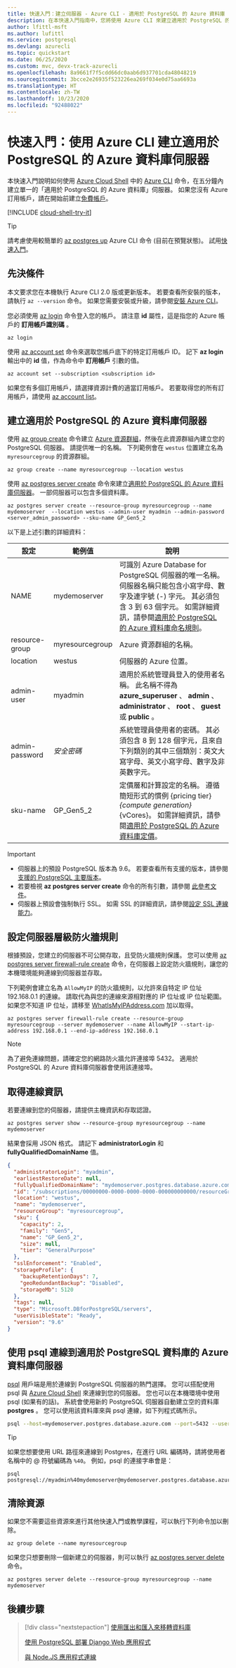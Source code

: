 ```yaml
---
title: 快速入門：建立伺服器 - Azure CLI - 適用於 PostgreSQL 的 Azure 資料庫 - 單一伺服器
description: 在本快速入門指南中，您將使用 Azure CLI 來建立適用於 PostgreSQL 的 Azure 資料庫伺服器。
author: lfittl-msft
ms.author: lufittl
ms.service: postgresql
ms.devlang: azurecli
ms.topic: quickstart
ms.date: 06/25/2020
ms.custom: mvc, devx-track-azurecli
ms.openlocfilehash: 8a9661f7f5cdd66dc0aab6d937701cda48048219
ms.sourcegitcommit: 3bcce2e26935f523226ea269f034e0d75aa6693a
ms.translationtype: HT
ms.contentlocale: zh-TW
ms.lasthandoff: 10/23/2020
ms.locfileid: "92488022"
---
```

# <a name="quickstart-create-an-azure-database-for-postgresql-server-by-using-the-azure-cli"></a>快速入門：使用 Azure CLI 建立適用於 PostgreSQL 的 Azure 資料庫伺服器

本快速入門說明如何使用 [Azure Cloud Shell](https://shell.azure.com) 中的 [Azure CLI](/cli/azure/get-started-with-azure-cli) 命令，在五分鐘內建立單一的「適用於 PostgreSQL 的 Azure 資料庫」伺服器。 如果您沒有 Azure 訂用帳戶，請在開始前建立[免費帳戶](https://azure.microsoft.com/free/)。

[!INCLUDE [cloud-shell-try-it](../../includes/cloud-shell-try-it.md)]

> [!TIP]
> 請考慮使用較簡單的 [az postgres up](/cli/azure/ext/db-up/postgres#ext-db-up-az-postgres-up) Azure CLI 命令 (目前在預覽狀態)。 試用[快速入門](./quickstart-create-server-up-azure-cli.md)。

## <a name="prerequisites"></a>先決條件
本文要求您在本機執行 Azure CLI 2.0 版或更新版本。 若要查看所安裝的版本，請執行 `az --version` 命令。 如果您需要安裝或升級，請參閱[安裝 Azure CLI](/cli/azure/install-azure-cli)。

您必須使用 [az login](/cli/azure/reference-index#az-login) 命令登入您的帳戶。 請注意 **id** 屬性，這是指您的 Azure 帳戶的 **訂用帳戶識別碼** 。 

```azurecli-interactive
az login
```

使用 [az account set](/cli/azure/account) 命令來選取您帳戶底下的特定訂用帳戶 ID。 記下 **az login** 輸出中的 **id** 值，作為命令中 **訂用帳戶** 引數的值。 

```azurecli
az account set --subscription <subscription id>
```

如果您有多個訂用帳戶，請選擇資源計費的適當訂用帳戶。 若要取得您的所有訂用帳戶，請使用 [az account list](/cli/azure/account#az-account-list)。

## <a name="create-an-azure-database-for-postgresql-server"></a>建立適用於 PostgreSQL 的 Azure 資料庫伺服器

使用 [az group create](/cli/azure/group#az-group-create) 命令建立 [Azure 資源群組](../azure-resource-manager/management/overview.md)，然後在此資源群組內建立您的 PostgreSQL 伺服器。 請提供唯一的名稱。 下列範例會在 `westus` 位置建立名為 `myresourcegroup` 的資源群組。

```azurecli-interactive
az group create --name myresourcegroup --location westus
```

使用 [az postgres server create](/cli/azure/postgres/server) 命令來建立[適用於 PostgreSQL 的 Azure 資料庫伺服器](overview.md)。 一部伺服器可以包含多個資料庫。

```azurecli-interactive
az postgres server create --resource-group myresourcegroup --name mydemoserver  --location westus --admin-user myadmin --admin-password <server_admin_password> --sku-name GP_Gen5_2 
```
以下是上述引數的詳細資料： 

**設定** | **範例值** | **說明**
---|---|---
NAME | mydemoserver | 可識別 Azure Database for PostgreSQL 伺服器的唯一名稱。 伺服器名稱只能包含小寫字母、數字及連字號 (-) 字元。 其必須包含 3 到 63 個字元。 如需詳細資訊，請參閱[適用於 PostgreSQL 的 Azure 資料庫命名規則](../azure-resource-manager/management/resource-name-rules.md#microsoftdbforpostgresql)。
resource-group | myresourcegroup | Azure 資源群組的名稱。
location | westus | 伺服器的 Azure 位置。
admin-user | myadmin | 適用於系統管理員登入的使用者名稱。 此名稱不得為 **azure_superuser** 、 **admin** 、 **administrator** 、 **root** 、 **guest** 或 **public** 。
admin-password | *安全密碼* | 系統管理員使用者的密碼。 其必須包含 8 到 128 個字元，且來自下列類別的其中三個類別：英文大寫字母、英文小寫字母、數字及非英數字元。
sku-name|GP_Gen5_2| 定價層和計算設定的名稱。 遵循簡短形式的慣例 {pricing tier} _{compute generation}_ {vCores}。 如需詳細資訊，請參閱[適用於 PostgreSQL 的 Azure 資料庫定價](https://azure.microsoft.com/pricing/details/postgresql/server/)。

>[!IMPORTANT] 
>- 伺服器上的預設 PostgreSQL 版本為 9.6。 若要查看所有支援的版本，請參閱[支援的 PostgreSQL 主要版本](./concepts-supported-versions.md)。
>- 若要檢視 **az postgres server create** 命令的所有引數，請參閱 [此參考文件](/cli/azure/postgres/server#az-postgres-server-create)。
>- 伺服器上預設會強制執行 SSL。 如需 SSL 的詳細資訊，請參閱[設定 SSL 連線能力](./concepts-ssl-connection-security.md)。

## <a name="configure-a-server-level-firewall-rule"></a>設定伺服器層級防火牆規則 
根據預設，您建立的伺服器不可公開存取，且受防火牆規則保護。 您可以使用 [az postgres server firewall-rule create](/cli/azure/postgres/server/firewall-rule) 命令，在伺服器上設定防火牆規則，讓您的本機環境能夠連線到伺服器並存取。 

下列範例會建立名為 `AllowMyIP` 的防火牆規則，以允許來自特定 IP 位址 192.168.0.1 的連線。 請取代為與您的連線來源相對應的 IP 位址或 IP 位址範圍。 如果您不知道 IP 位址，請移至 [WhatIsMyIPAddress.com](https://whatismyipaddress.com/) 加以取得。


```azurecli-interactive
az postgres server firewall-rule create --resource-group myresourcegroup --server mydemoserver --name AllowMyIP --start-ip-address 192.168.0.1 --end-ip-address 192.168.0.1
```

> [!NOTE]
> 為了避免連線問題，請確定您的網路防火牆允許連接埠 5432。 適用於 PostgreSQL 的 Azure 資料庫伺服器會使用該連接埠。 

## <a name="get-the-connection-information"></a>取得連線資訊

若要連線到您的伺服器，請提供主機資訊和存取認證。

```azurecli-interactive
az postgres server show --resource-group myresourcegroup --name mydemoserver
```

結果會採用 JSON 格式。 請記下 **administratorLogin** 和 **fullyQualifiedDomainName** 值。

```json
{
  "administratorLogin": "myadmin",
  "earliestRestoreDate": null,
  "fullyQualifiedDomainName": "mydemoserver.postgres.database.azure.com",
  "id": "/subscriptions/00000000-0000-0000-0000-000000000000/resourceGroups/myresourcegroup/providers/Microsoft.DBforPostgreSQL/servers/mydemoserver",
  "location": "westus",
  "name": "mydemoserver",
  "resourceGroup": "myresourcegroup",
  "sku": {
    "capacity": 2,
    "family": "Gen5",
    "name": "GP_Gen5_2",
    "size": null,
    "tier": "GeneralPurpose"
  },
  "sslEnforcement": "Enabled",
  "storageProfile": {
    "backupRetentionDays": 7,
    "geoRedundantBackup": "Disabled",
    "storageMb": 5120
  },
  "tags": null,
  "type": "Microsoft.DBforPostgreSQL/servers",
  "userVisibleState": "Ready",
  "version": "9.6"
}
```

## <a name="connect-to-the-azure-database-for-postgresql-server-by-using-psql"></a>使用 psql 連線到適用於 PostgreSQL 資料庫的 Azure 資料庫伺服器
[psql](https://www.postgresql.org/docs/current/static/app-psql.html) 用戶端是用於連線到 PostgreSQL 伺服器的熱門選擇。 您可以搭配使用 psql 與 [Azure Cloud Shell](../cloud-shell/overview.md) 來連線到您的伺服器。 您也可以在本機環境中使用 psql (如果有的話)。 系統會使用新的 PostgreSQL 伺服器自動建立空的資料庫 **postgres** 。 您可以使用該資料庫來與 psql 連線，如下列程式碼所示。 

   ```bash
 psql --host=mydemoserver.postgres.database.azure.com --port=5432 --username=myadmin@mydemoserver --dbname=postgres
   ```

> [!TIP]
> 如果您想要使用 URL 路徑來連線到 Postgres，在進行 URL 編碼時，請將使用者名稱中的 @ 符號編碼為 `%40`。 例如，psql 的連接字串會是：
>
> ```
> psql postgresql://myadmin%40mydemoserver@mydemoserver.postgres.database.azure.com:5432/postgres
> ```


## <a name="clean-up-resources"></a>清除資源
如果您不需要這些資源來進行其他快速入門或教學課程，可以執行下列命令加以刪除。 

```azurecli-interactive
az group delete --name myresourcegroup
```

如果您只想要刪除一個新建立的伺服器，則可以執行 [az postgres server delete](/cli/azure/postgres/server) 命令。

```azurecli-interactive
az postgres server delete --resource-group myresourcegroup --name mydemoserver
```

## <a name="next-steps"></a>後續步驟
> [!div class="nextstepaction"]
> [使用匯出和匯入來移轉資料庫](./howto-migrate-using-export-and-import.md)
> 
> [使用 PostgreSQL 部署 Django Web 應用程式](../app-service/tutorial-python-postgresql-app.md)
>
> [與 Node.JS 應用程式連線](./connect-nodejs.md)